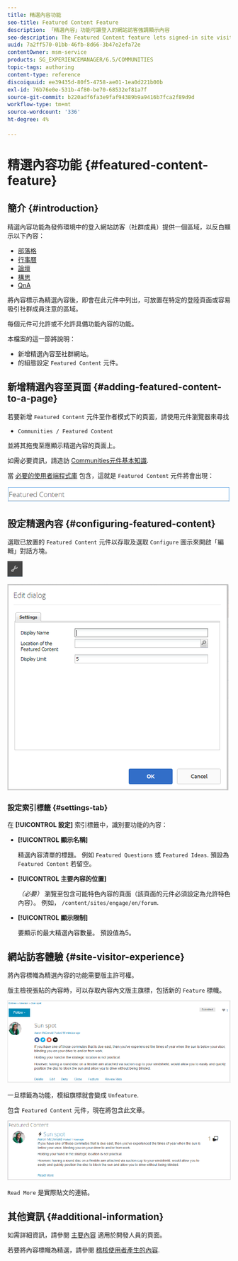 ```yaml
---
title: 精選內容功能
seo-title: Featured Content Feature
description: 「精選內容」功能可讓登入的網站訪客強調顯示內容
seo-description: The Featured Content feature lets signed-in site visitors highlight content
uuid: 7a2ff570-01bb-46fb-8d66-3b47e2efa72e
contentOwner: msm-service
products: SG_EXPERIENCEMANAGER/6.5/COMMUNITIES
topic-tags: authoring
content-type: reference
discoiquuid: ee39435d-80f5-4758-ae01-1ea0d221b00b
exl-id: 76b76e0e-531b-4f80-be70-68532ef81a7f
source-git-commit: b220adf6fa3e9faf94389b9a9416b7fca2f89d9d
workflow-type: tm+mt
source-wordcount: '336'
ht-degree: 4%

---
```


# 精選內容功能 {#featured-content-feature}

## 簡介 {#introduction}

精選內容功能為發佈環境中的登入網站訪客（社群成員）提供一個區域，以反白顯示以下內容：

* [部落格](blog-feature.md)
* [行事曆](calendar.md)
* [論壇](forum.md)
* [構思](ideation-feature.md)
* [QnA](working-with-qna.md)

將內容標示為精選內容後，即會在此元件中列出，可放置在特定的登陸頁面或容易吸引社群成員注意的區域。

每個元件可允許或不允許具備功能內容的功能。

本檔案的這一節將說明：

* 新增精選內容至社群網站。
* 的組態設定 `Featured Content` 元件。

## 新增精選內容至頁面 {#adding-featured-content-to-a-page}

若要新增 `Featured Content` 元件至作者模式下的頁面，請使用元件瀏覽器來尋找

* `Communities / Featured Content`

並將其拖曳至應顯示精選內容的頁面上。

如需必要資訊，請造訪 [Communities元件基本知識](basics.md).

當 [必要的使用者端程式庫](essentials-featured.md#essentials-for-client-side) 包含，這就是 `Featured Content` 元件將會出現：

![功能內容](assets/featuredcontent.png)

## 設定精選內容 {#configuring-featured-content}

選取已放置的 `Featured Content` 元件以存取及選取 `Configure` 圖示來開啟「編輯」對話方塊。

![configure-new](assets/configure-new.png)

![featuredcontent1](assets/featuredcontent1.png)

### 設定索引標籤 {#settings-tab}

在 **[!UICONTROL 設定]** 索引標籤中，識別要功能的內容：

* **[!UICONTROL 顯示名稱]**

   精選內容清單的標題。 例如 `Featured Questions` 或 `Featured Ideas`. 預設為 `Featured Content` 若留空。

* **[!UICONTROL 主要內容的位置]**

   *（必要）* 瀏覽至包含可能特色內容的頁面（該頁面的元件必須設定為允許特色內容）。 例如， `/content/sites/engage/en/forum`.

* **[!UICONTROL 顯示限制]**

   要顯示的最大精選內容數量。 預設值為5。

## 網站訪客體驗 {#site-visitor-experience}

將內容標幟為精選內容的功能需要版主許可權。

版主檢視張貼的內容時，可以存取內容內文版主旗標，包括新的 `Feature` 標幟。

![site-visitor-experience](assets/site-visitor-experience.png)

一旦標籤為功能，模組旗標就會變成 `Unfeature`.

包含 `Featured Content` 元件，現在將包含此文章。

![site-visitor-experience1](assets/site-visitor-experience1.png)

`Read More` 是實際貼文的連結。

## 其他資訊 {#additional-information}

如需詳細資訊，請參閱 [主要內容](essentials-featured.md) 適用於開發人員的頁面。

若要將內容標幟為精選，請參閱 [稽核使用者產生的內容](moderate-ugc.md).
